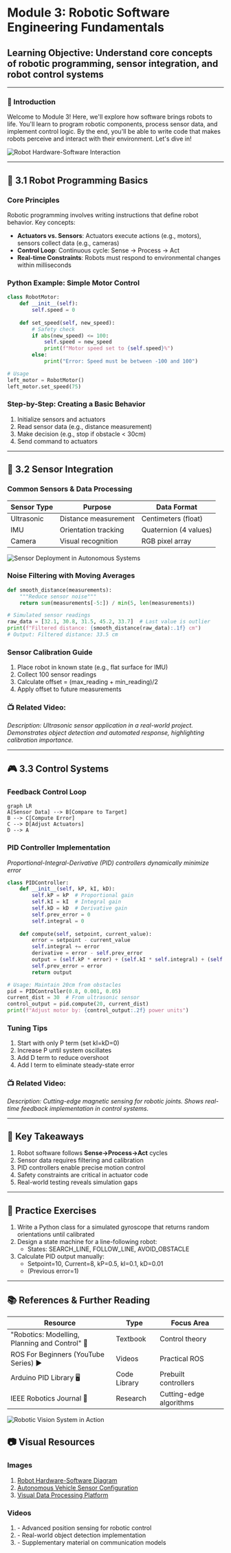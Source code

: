 # Module 3: Robotic Software Engineering Fundamentals  
## Learning Objective: Understand core concepts of robotic programming, sensor integration, and robot control systems  

---

### 🚀 Introduction  
Welcome to Module 3! Here, we'll explore how software brings robots to life. You'll learn to program robotic components, process sensor data, and implement control logic. By the end, you'll be able to write code that makes robots perceive and interact with their environment. Let's dive in!  

![Robot Hardware-Software Interaction](https://img.freepik.com/premium-photo/3d-robot-with-sensors-icon-visual-environmental-data-illustration-logo_762678-92857.jpg)  

---

## 🔧 3.1 Robot Programming Basics  
### Core Principles  
Robotic programming involves writing instructions that define robot behavior. Key concepts:  
- **Actuators vs. Sensors**: Actuators execute actions (e.g., motors), sensors collect data (e.g., cameras)  
- **Control Loop**: Continuous cycle: Sense → Process → Act  
- **Real-time Constraints**: Robots must respond to environmental changes within milliseconds  

### Python Example: Simple Motor Control  
```python
class RobotMotor:  
    def __init__(self):  
        self.speed = 0  
      
    def set_speed(self, new_speed):  
        # Safety check  
        if abs(new_speed) <= 100:  
            self.speed = new_speed  
            print(f"Motor speed set to {self.speed}%")  
        else:  
            print("Error: Speed must be between -100 and 100")  

# Usage  
left_motor = RobotMotor()  
left_motor.set_speed(75)  
```

### Step-by-Step: Creating a Basic Behavior  
1. Initialize sensors and actuators  
2. Read sensor data (e.g., distance measurement)  
3. Make decision (e.g., stop if obstacle < 30cm)  
4. Send command to actuators  

---

## 📡 3.2 Sensor Integration  
### Common Sensors & Data Processing  
| Sensor Type | Purpose | Data Format |  
|------------|---------|-------------|  
| Ultrasonic | Distance measurement | Centimeters (float) |  
| IMU | Orientation tracking | Quaternion (4 values) |  
| Camera | Visual recognition | RGB pixel array |  

![Sensor Deployment in Autonomous Systems](https://www.researchgate.net/publication/333505889/figure/fig6/AS:764463045177344@1559273601149/Autonomous-vehicles-major-sensor-types-their-range-and-position-figure-adapted-from.ppm)  

### Noise Filtering with Moving Averages  
```python
def smooth_distance(measurements):  
    """Reduce sensor noise"""  
    return sum(measurements[-5:]) / min(5, len(measurements))  

# Simulated sensor readings  
raw_data = [32.1, 30.8, 31.5, 45.2, 33.7]  # Last value is outlier  
print(f"Filtered distance: {smooth_distance(raw_data):.1f} cm")  
# Output: Filtered distance: 33.5 cm  
```

### Sensor Calibration Guide  
1. Place robot in known state (e.g., flat surface for IMU)  
2. Collect 100 sensor readings  
3. Calculate offset = (max_reading + min_reading)/2  
4. Apply offset to future measurements  

### 📺 Related Video: <div class="youtube-embed" data-title="Smart Dustbin DIY" data-video-id="lkFejnE_6Mo"></div>  
*Description: Ultrasonic sensor application in a real-world project. Demonstrates object detection and automated response, highlighting calibration importance.*  

---

## 🎮 3.3 Control Systems  
### Feedback Control Loop  
```mermaid  
graph LR  
A[Sensor Data] --> B[Compare to Target]  
B --> C[Compute Error]  
C --> D[Adjust Actuators]  
D --> A  
```

### PID Controller Implementation  
*Proportional-Integral-Derivative (PID) controllers dynamically minimize error*  

```python
class PIDController:  
    def __init__(self, kP, kI, kD):  
        self.kP = kP  # Proportional gain  
        self.kI = kI  # Integral gain  
        self.kD = kD  # Derivative gain  
        self.prev_error = 0  
        self.integral = 0  
      
    def compute(self, setpoint, current_value):  
        error = setpoint - current_value  
        self.integral += error  
        derivative = error - self.prev_error  
        output = (self.kP * error) + (self.kI * self.integral) + (self.kD * derivative)  
        self.prev_error = error  
        return output  

# Usage: Maintain 20cm from obstacles  
pid = PIDController(0.8, 0.001, 0.05)  
current_dist = 30  # From ultrasonic sensor  
control_output = pid.compute(20, current_dist)  
print(f"Adjust motor by: {control_output:.2f} power units")  
```

### Tuning Tips  
1. Start with only P term (set kI=kD=0)  
2. Increase P until system oscillates  
3. Add D term to reduce overshoot  
4. Add I term to eliminate steady-state error  

### 📺 Related Video: <div class="youtube-embed" data-title="Arcminaxis™ Position Sensing Technology" data-video-id="vlLkrzg-lMc"></div>  
*Description: Cutting-edge magnetic sensing for robotic joints. Shows real-time feedback implementation in control systems.*  

---

## 🔑 Key Takeaways  
1. Robot software follows **Sense→Process→Act** cycles  
2. Sensor data requires filtering and calibration  
3. PID controllers enable precise motion control  
4. Safety constraints are critical in actuator code  
5. Real-world testing reveals simulation gaps  

---

## 🧩 Practice Exercises  
1. Write a Python class for a simulated gyroscope that returns random orientations until calibrated  
2. Design a state machine for a line-following robot:  
   - States: SEARCH_LINE, FOLLOW_LINE, AVOID_OBSTACLE  
3. Calculate PID output manually:  
   - Setpoint=10, Current=8, kP=0.5, kI=0.1, kD=0.01  
   - (Previous error=1)  

---

## 📚 References & Further Reading  
| Resource | Type | Focus Area |  
|----------|------|-----------|  
| "Robotics: Modelling, Planning and Control" 📖 | Textbook | Control theory |  
| ROS For Beginners (YouTube Series) ▶️ | Videos | Practical ROS |  
| Arduino PID Library 🖥️ | Code Library | Prebuilt controllers |  
| IEEE Robotics Journal 📄 | Research | Cutting-edge algorithms |  

![Robotic Vision System in Action](https://s-core.co.kr/img/offer/visualdata2.jpg)  

## 📷 Visual Resources  
### Images  
1. [Robot Hardware-Software Diagram](https://img.freepik.com/premium-photo/3d-robot-with-sensors-icon-visual-environmental-data-illustration-logo_762678-92857.jpg)  
2. [Autonomous Vehicle Sensor Configuration](https://www.researchgate.net/publication/333505889/figure/fig6/AS:764463045177344@1559273601149/Autonomous-vehicles-major-sensor-types-their-range-and-position-figure-adapted-from.ppm)  
3. [Visual Data Processing Platform](https://s-core.co.kr/img/offer/visualdata2.jpg)  

### Videos  
1. <div class="youtube-embed" data-title="Precision Joint Sensing Demo" data-video-id="vlLkrzg-lMc"></div> - Advanced position sensing for robotic control  
2. <div class="youtube-embed" data-title="Ultrasonic Sensor Application" data-video-id="lkFejnE_6Mo"></div> - Real-world object detection implementation  
3. <div class="youtube-embed" data-title="Network Protocols for Robotics" data-video-id="lqDNN2lLVRc"></div> - Supplementary material on communication models  
